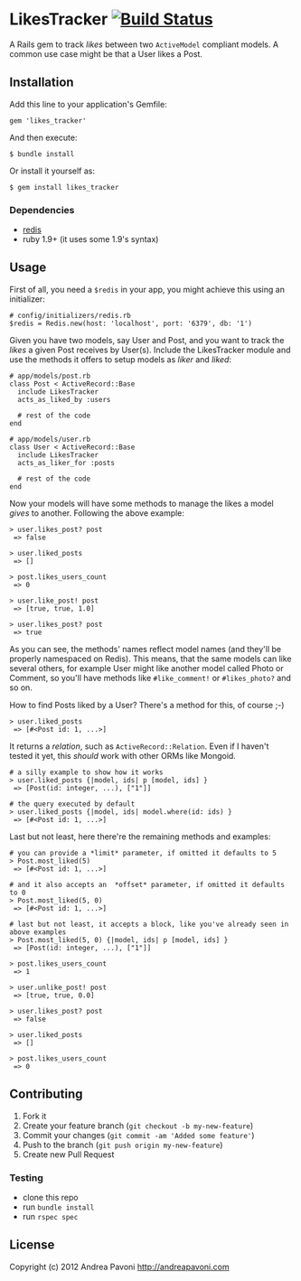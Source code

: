 # LikesTracker [![Build Status](https://secure.travis-ci.org/apeacox/likes_tracker.png)](http://travis-ci.org/apeacox/likes_tracker)

A Rails gem to track *likes* between two ```ActiveModel``` compliant models.  A common use case might be that a User likes a Post.

## Installation

Add this line to your application's Gemfile:

```gem 'likes_tracker'```

And then execute:

```$ bundle install```

Or install it yourself as:

```$ gem install likes_tracker```

### Dependencies

* [redis](http://redis.io)
* ruby 1.9+ (it uses some 1.9's syntax)

## Usage

First of all, you need a ```$redis``` in your app, you might achieve this using an initializer:

```
# config/initializers/redis.rb
$redis = Redis.new(host: 'localhost', port: '6379', db: '1')
```

Given you have two models, say User and Post, and you want to track the *likes* a given Post receives by User(s). Include the LikesTracker module and use the methods it offers to setup models as *liker* and *liked*:

```
# app/models/post.rb
class Post < ActiveRecord::Base
  include LikesTracker
  acts_as_liked_by :users

  # rest of the code
end

# app/models/user.rb
class User < ActiveRecord::Base
  include LikesTracker
  acts_as_liker_for :posts

  # rest of the code
end
```

Now your models will have some methods to manage the likes a model *gives* to another. Following the above example:

```
> user.likes_post? post
 => false

> user.liked_posts
 => []

> post.likes_users_count
 => 0

> user.like_post! post
 => [true, true, 1.0]

> user.likes_post? post
 => true
```

As you can see, the methods' names reflect model names (and they'll be properly namespaced on Redis). This means, that the same models can like several others, for example User might like another model called Photo or Comment, so you'll have methods like ```#like_comment!``` or ```#likes_photo?``` and so on.

How to find Posts liked by a User? There's a method for this, of course ;-)

```
> user.liked_posts
 => [#<Post id: 1, ...>]
```
It returns a *relation*, such as ```ActiveRecord::Relation```. Even if I haven't tested it yet, this *should* work with other ORMs like Mongoid.

```
# a silly example to show how it works
> user.liked_posts {|model, ids| p [model, ids] }
 => [Post(id: integer, ...), ["1"]]

# the query executed by default
> user.liked_posts {|model, ids| model.where(id: ids) }
 => [#<Post id: 1, ...>]
```

Last but not least, here there're the remaining methods and examples:

```
# you can provide a *limit* parameter, if omitted it defaults to 5
> Post.most_liked(5)
 => [#<Post id: 1, ...>]

# and it also accepts an  *offset* parameter, if omitted it defaults to 0
> Post.most_liked(5, 0)
 => [#<Post id: 1, ...>]

# last but not least, it accepts a block, like you've already seen in above examples
> Post.most_liked(5, 0) {|model, ids| p [model, ids] }
 => [Post(id: integer, ...), ["1"]]

> post.likes_users_count
 => 1

> user.unlike_post! post
 => [true, true, 0.0]

> user.likes_post? post
 => false

> user.liked_posts
 => []

> post.likes_users_count
 => 0
```

## Contributing

1. Fork it
2. Create your feature branch (`git checkout -b my-new-feature`)
3. Commit your changes (`git commit -am 'Added some feature'`)
4. Push to the branch (`git push origin my-new-feature`)
5. Create new Pull Request

### Testing

* clone this repo
* run `bundle install`
* run `rspec spec`


## License
Copyright (c) 2012 Andrea Pavoni http://andreapavoni.com
